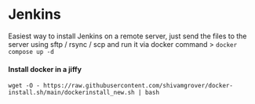 # Jenkins

Easiest way to install Jenkins on a remote server, just send the files to the server using sftp / rsync / scp
and run it via docker command > `docker compose up -d`

#### Install docker in a jiffy

`wget -O - https://raw.githubusercontent.com/shivamgrover/docker-install.sh/main/dockerinstall_new.sh | bash`
